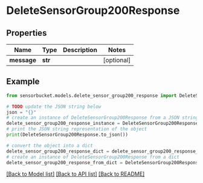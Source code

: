 # DeleteSensorGroup200Response


## Properties

Name | Type | Description | Notes
------------ | ------------- | ------------- | -------------
**message** | **str** |  | [optional] 

## Example

```python
from sensorbucket.models.delete_sensor_group200_response import DeleteSensorGroup200Response

# TODO update the JSON string below
json = "{}"
# create an instance of DeleteSensorGroup200Response from a JSON string
delete_sensor_group200_response_instance = DeleteSensorGroup200Response.from_json(json)
# print the JSON string representation of the object
print(DeleteSensorGroup200Response.to_json())

# convert the object into a dict
delete_sensor_group200_response_dict = delete_sensor_group200_response_instance.to_dict()
# create an instance of DeleteSensorGroup200Response from a dict
delete_sensor_group200_response_from_dict = DeleteSensorGroup200Response.from_dict(delete_sensor_group200_response_dict)
```
[[Back to Model list]](../README.md#documentation-for-models) [[Back to API list]](../README.md#documentation-for-api-endpoints) [[Back to README]](../README.md)


